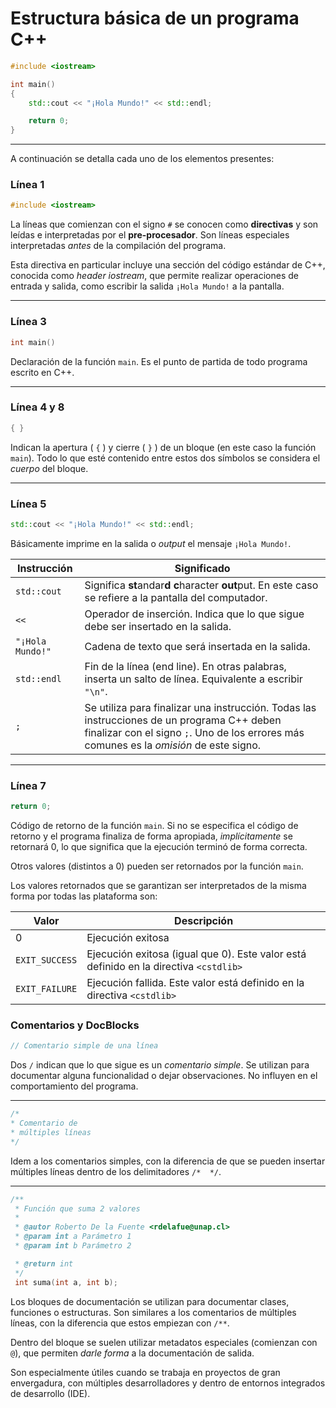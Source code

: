 # Estructura básica de un programa C++

```cpp
#include <iostream>

int main()
{
	std::cout << "¡Hola Mundo!" << std::endl;

	return 0;
}
```

---

A continuación se detalla cada uno de los elementos presentes:

### Línea 1

```cpp
#include <iostream>
```
La líneas que comienzan con el signo `#` se conocen como **directivas** y son leídas e interpretadas por el **pre-procesador**. Son líneas especiales interpretadas _antes_ de la compilación del programa.

Esta directiva en particular incluye una sección del código estándar de C++, conocida como _header iostream_, que permite realizar operaciones de entrada y salida, como escribir la salida `¡Hola Mundo!` a la pantalla.

---

### Línea 3

```cpp
int main()
```

Declaración de la función `main`. Es el punto de partida de todo programa escrito en C++.

---

### Línea 4 y 8

```cpp
{ }
```

Indican la apertura ( `{` ) y cierre ( `}` ) de un bloque (en este caso la función `main`). Todo lo que esté contenido entre estos dos símbolos se considera el _cuerpo_ del bloque.

---

### Línea 5

```cpp
std::cout << "¡Hola Mundo!" << std::endl;
```

Básicamente imprime en la salida o _output_ el mensaje `¡Hola Mundo!`.

<div class="page-break"></div>

| Instrucción      | Significado |
|----------------- |----------- |
| `std::cout`      | Significa **st**andar**d** **c**haracter **out**put. En este caso se refiere a la pantalla del computador. |
| `<<`             | Operador de inserción. Indica que lo que sigue debe ser insertado en la salida. |
| `"¡Hola Mundo!"` | Cadena de texto que será insertada en la salida. |
| `std::endl`       | Fin de la línea (end line). En otras palabras, inserta un salto de línea. Equivalente a escribir `"\n"`. |
| `;`              | Se utiliza para finalizar una instrucción. Todas las instrucciones de un programa C++ deben finalizar con el signo `;`. Uno de los errores más comunes es la _omisión_ de este signo. |

---

### Línea 7

```cpp
return 0;
```

Código de retorno de la función `main`. Si no se especifica el código de retorno y el programa finaliza de forma apropiada,
_implícitamente_ se retornará 0, lo que significa que la ejecución terminó de forma correcta.

Otros valores (distintos a 0) pueden ser retornados por la función `main`.

Los valores retornados que se garantizan ser interpretados de la misma forma por todas las plataforma son:

| Valor	         | Descripción |
| -------------- | ----------- |
| 0              | Ejecución exitosa |
| `EXIT_SUCCESS` | Ejecución exitosa (igual que 0). Este valor está definido en la directiva `<cstdlib>` |
| `EXIT_FAILURE` | Ejecución fallida. Este valor está definido en la directiva `<cstdlib>`  |


<div class="page-break"></div>

### Comentarios y DocBlocks

```cpp
// Comentario simple de una línea
```

Dos `/` indican que lo que sigue es un _comentario simple_. Se utilizan para documentar alguna funcionalidad o dejar observaciones. No influyen en el comportamiento del programa.

---

```cpp
/*
* Comentario de
* múltiples líneas
*/
```

Idem a los comentarios simples, con la diferencia de que se pueden insertar múltiples líneas dentro de los delimitadores `/*  */`.

---

```cpp
/**
 * Función que suma 2 valores
 *
 * @autor Roberto De la Fuente <rdelafue@unap.cl>
 * @param int a Parámetro 1
 * @param int b Parámetro 2

 * @return int
 */
 int suma(int a, int b);
```

Los bloques de documentación se utilizan para documentar clases, funciones o estructuras. Son similares a los comentarios de múltiples líneas, con la diferencia que estos empiezan con `/**`.

Dentro del bloque se suelen utilizar metadatos especiales (comienzan con `@`), que permiten _darle forma_ a la documentación de salida.

Son especialmente útiles cuando se trabaja en proyectos de gran envergadura, con múltiples desarrolladores y dentro de entornos integrados de desarrollo (IDE).
